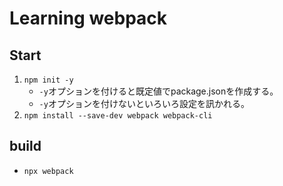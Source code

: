 # Learning webpack
## Start
1. `npm init -y`  
    - `-y`オプションを付けると既定値でpackage.jsonを作成する。
    - `-y`オプションを付けないといろいろ設定を訊かれる。
0. `npm install --save-dev webpack webpack-cli`

## build
- `npx webpack`
